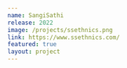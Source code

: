 ```yaml
---
name: SangiSathi
release: 2022
image: /projects/ssethnics.png
link: https://www.ssethnics.com/
featured: true
layout: project
---
```

